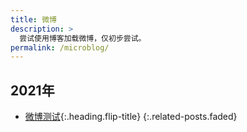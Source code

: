 ```yaml
---
title: 微博
description: >
  尝试使用博客加载微博，仅初步尝试。
permalink: /microblog/
---
```


## 2021年

* [微博测试]{:.heading.flip-title}
{:.related-posts.faded}

[微博测试]: 2021-11-26-微博测试.md
